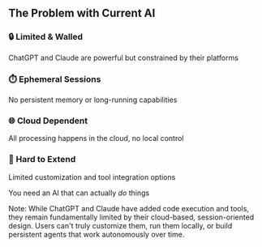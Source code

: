 ## The Problem with Current AI

<div class="feature-grid">
  <div class="feature-card fragment">
    <h3>🔒 Limited & Walled</h3>
    <p>ChatGPT and Claude are powerful but constrained by their platforms</p>
  </div>
  <div class="feature-card fragment">
    <h3>⏱️ Ephemeral Sessions</h3>
    <p>No persistent memory or long-running capabilities</p>
  </div>
  <div class="feature-card fragment">
    <h3>🌐 Cloud Dependent</h3>
    <p>All processing happens in the cloud, no local control</p>
  </div>
  <div class="feature-card fragment">
    <h3>🔧 Hard to Extend</h3>
    <p>Limited customization and tool integration options</p>
  </div>
</div>

You need an AI that can actually *do* things <!-- .element: class="fragment" -->

Note: While ChatGPT and Claude have added code execution and tools, they remain fundamentally limited by their cloud-based, session-oriented design. Users can't truly customize them, run them locally, or build persistent agents that work autonomously over time.
